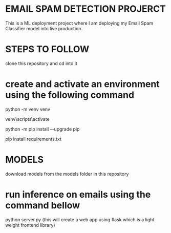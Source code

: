 # EMAIL SPAM DETECTION PROJERCT

This is a ML deployment project where I am deploying my Email Spam Classifier model into live production.

# STEPS TO FOLLOW

clone this repository and cd into it

# create and activate an environment using the following command

python -m venv venv

venv\scripts\activate

python -m pip install --upgrade pip

pip install requirements.txt

# MODELS

download models from the models folder in this repository

# run inference on emails using the command bellow

python server.py  (this will create a web app using flask which is a light weight frontend library)

